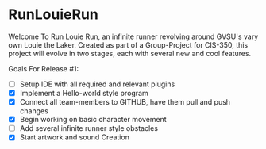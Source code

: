 # RunLouieRun

Welcome To Run Louie Run, an infinite runner revolving around GVSU's vary own Louie the Laker.
Created as part of a Group-Project for CIS-350, this project will evolve in two stages, each with
several new and cool features.

Goals For Release #1: 
- [ ] Setup IDE with all required and relevant plugins 
- [x] Implement a Hello-world style program
- [x] Connect all team-members to GITHUB, have them pull and push changes
- [x] Begin working on basic character movement 
- [ ] Add several infinite runner style obstacles
- [x] Start artwork and sound Creation
